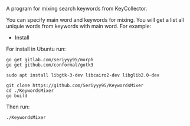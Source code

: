 A program for mixing search keywords from KeyCollector.

You can specify main word and keywords for mixing. You will get a list all uniquie words from keywords with main word. For example:

- Install

For install in Ubuntu run:

    go get gitlab.com/seriyyy95/morph
    go get github.com/conformal/gotk3

    sudo apt install libgtk-3-dev libcairo2-dev libglib2.0-dev

    git clone https://github.com/Seriyyy95/KeywordsMixer
    cd ./KeywordsMixer
    go build

Then run:

    ./KeywordsMixer
